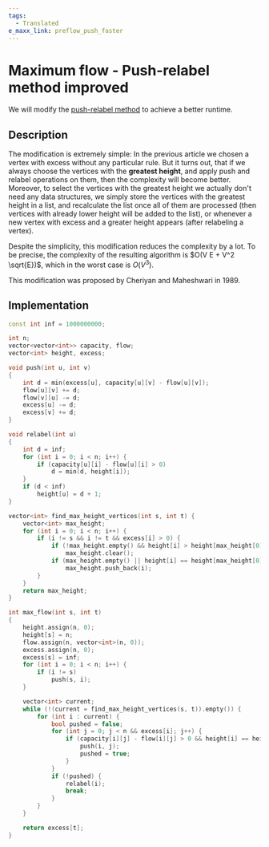 ```yaml
---
tags:
  - Translated
e_maxx_link: preflow_push_faster
---
```


# Maximum flow - Push-relabel method improved

We will modify the [push-relabel method](push-relabel.md) to achieve a better runtime.

## Description

The modification is extremely simple:
In the previous article we chosen a vertex with excess without any particular rule.
But it turns out, that if we always choose the vertices with the **greatest height**, and apply push and relabel operations on them, then the complexity will become better.
Moreover, to select the vertices with the greatest height we actually don't need any data structures, we simply store the vertices with the greatest height in a list, and recalculate the list once all of them are processed (then vertices with already lower height will be added to the list), or whenever a new vertex with excess and a greater height appears (after relabeling a vertex).

Despite the simplicity, this modification reduces the complexity by a lot.
To be precise, the complexity of the resulting algorithm is $O(V E + V^2 \sqrt{E})$, which in the worst case is $O(V^3)$.

This modification was proposed by Cheriyan and Maheshwari in 1989.

## Implementation

```{.cpp file=push_relabel_faster}
const int inf = 1000000000;

int n;
vector<vector<int>> capacity, flow;
vector<int> height, excess;

void push(int u, int v)
{
    int d = min(excess[u], capacity[u][v] - flow[u][v]);
    flow[u][v] += d;
    flow[v][u] -= d;
    excess[u] -= d;
    excess[v] += d;
}

void relabel(int u)
{
    int d = inf;
    for (int i = 0; i < n; i++) {
        if (capacity[u][i] - flow[u][i] > 0)
            d = min(d, height[i]);
    }
    if (d < inf)
        height[u] = d + 1;
}

vector<int> find_max_height_vertices(int s, int t) {
    vector<int> max_height;
    for (int i = 0; i < n; i++) {
        if (i != s && i != t && excess[i] > 0) {
            if (!max_height.empty() && height[i] > height[max_height[0]])
                max_height.clear();
            if (max_height.empty() || height[i] == height[max_height[0]])
                max_height.push_back(i);
        }
    }
    return max_height;
}

int max_flow(int s, int t)
{
    height.assign(n, 0);
    height[s] = n;
    flow.assign(n, vector<int>(n, 0));
    excess.assign(n, 0);
    excess[s] = inf;
    for (int i = 0; i < n; i++) {
        if (i != s)
            push(s, i);
    }

    vector<int> current;
    while (!(current = find_max_height_vertices(s, t)).empty()) {
        for (int i : current) {
            bool pushed = false;
            for (int j = 0; j < n && excess[i]; j++) {
                if (capacity[i][j] - flow[i][j] > 0 && height[i] == height[j] + 1) {
                    push(i, j);
                    pushed = true;
                }
            }
            if (!pushed) {
                relabel(i);
                break;
            }
        }
    }

    return excess[t];
}
```
